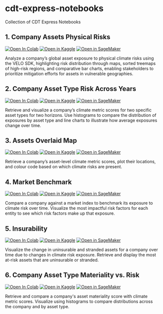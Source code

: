 # cdt-express-notebooks

Collection of CDT Express Notebooks

## 1. **Company Assets Physical Risks**
[![Open In Colab](https://colab.research.google.com/assets/colab-badge.svg)](https://colab.research.google.com/github/RiskThinking/cdt-express-notebooks/blob/main/1.company-assets-physical-risks.ipynb)
[![Open in Kaggle](https://kaggle.com/static/images/open-in-kaggle.svg)](https://kaggle.com/kernels/welcome?src=https://github.com/RiskThinking/cdt-express-notebooks/blob/main/1.company-assets-physical-risks.ipynb)
[![Open in SageMaker](https://img.shields.io/badge/Open%20in-SageMaker-orange)](https://studiolab.sagemaker.aws/import/github/RiskThinking/cdt-express-notebooks/blob/main/1.company-assets-physical-risks.ipynb)

Analyze a company’s global asset exposure to physical climate risks using the VELO SDK, highlighting risk distribution through maps, sorted treemaps of high-risk regions, and comparative bar charts, enabling stakeholders to prioritize mitigation efforts for assets in vulnerable geographies.

## 2. **Company Asset Type Risk Across Years**
[![Open In Colab](https://colab.research.google.com/assets/colab-badge.svg)](https://colab.research.google.com/github/RiskThinking/cdt-express-notebooks/blob/main/2.company-asset-type-risk-across-years.ipynb)
[![Open in Kaggle](https://kaggle.com/static/images/open-in-kaggle.svg)](https://kaggle.com/kernels/welcome?src=https://github.com/RiskThinking/cdt-express-notebooks/blob/main/2.company-asset-type-risk-across-years.ipynb)
[![Open in SageMaker](https://img.shields.io/badge/Open%20in-SageMaker-orange)](https://studiolab.sagemaker.aws/import/github/RiskThinking/cdt-express-notebooks/blob/main/2.company-asset-type-risk-across-years.ipynb)

Retrieve and visualize a company’s climate metric scores for two specific asset types for two horizons. Use histograms to compare the distribution of exposures by asset type and line charts to illustrate how average exposures change over time.

## 3. **Assets Overlaid Map**
[![Open In Colab](https://colab.research.google.com/assets/colab-badge.svg)](https://colab.research.google.com/github/RiskThinking/cdt-express-notebooks/blob/main/3.assets-overlaid-map.ipynb)
[![Open in Kaggle](https://kaggle.com/static/images/open-in-kaggle.svg)](https://kaggle.com/kernels/welcome?src=https://github.com/RiskThinking/cdt-express-notebooks/blob/main/3.assets-overlaid-map.ipynb)
[![Open in SageMaker](https://img.shields.io/badge/Open%20in-SageMaker-orange)](https://studiolab.sagemaker.aws/import/github/RiskThinking/cdt-express-notebooks/blob/main/3.assets-overlaid-map.ipynb)

Retrieve a company’s asset-level climate metric scores, plot their locations, and colour code based on which climate risks are present.

## 4. **Market Benchmark**
[![Open In Colab](https://colab.research.google.com/assets/colab-badge.svg)](https://colab.research.google.com/github/RiskThinking/cdt-express-notebooks/blob/main/4.market-benchmark.ipynb)
[![Open in Kaggle](https://kaggle.com/static/images/open-in-kaggle.svg)](https://kaggle.com/kernels/welcome?src=https://github.com/RiskThinking/cdt-express-notebooks/blob/main/4.market-benchmark.ipynb)
[![Open in SageMaker](https://img.shields.io/badge/Open%20in-SageMaker-orange)](https://studiolab.sagemaker.aws/import/github/RiskThinking/cdt-express-notebooks/blob/main/4.market-benchmark.ipynb)

Compare a company against a market index to benchmark its exposure to climate risk over time. Visualize the most impactful risk factors for each entity to see which risk factors make up that exposure.

## 5. **Insurability**
[![Open In Colab](https://colab.research.google.com/assets/colab-badge.svg)](https://colab.research.google.com/github/RiskThinking/cdt-express-notebooks/blob/main/5.insurability.ipynb)
[![Open in Kaggle](https://kaggle.com/static/images/open-in-kaggle.svg)](https://kaggle.com/kernels/welcome?src=https://github.com/RiskThinking/cdt-express-notebooks/blob/main/5.insurability.ipynb)
[![Open in SageMaker](https://img.shields.io/badge/Open%20in-SageMaker-orange)](https://studiolab.sagemaker.aws/import/github/RiskThinking/cdt-express-notebooks/blob/main/5.insurability.ipynb)

Visualize the change in uninsurable and stranded assets for a company over time due to changes in climate risk exposure. Retrieve and display the most at-risk assets that are uninsurable or stranded.

## 6. **Company Asset Type Materiality vs. Risk** 
[![Open In Colab](https://colab.research.google.com/assets/colab-badge.svg)](https://colab.research.google.com/github/RiskThinking/cdt-express-notebooks/blob/main/6.company-asset-materiality-risk.ipynb)
[![Open in Kaggle](https://kaggle.com/static/images/open-in-kaggle.svg)](https://kaggle.com/kernels/welcome?src=https://github.com/RiskThinking/cdt-express-notebooks/blob/main/6.company-asset-materiality-risk.ipynb)
[![Open in SageMaker](https://img.shields.io/badge/Open%20in-SageMaker-orange)](https://studiolab.sagemaker.aws/import/github/RiskThinking/cdt-express-notebooks/blob/main/6.company-asset-materiality-risk.ipynb)

Retrieve and compare a company's asset materiality score with climate metric scores. Visualize using histograms to compare distributions across the company and by asset type.